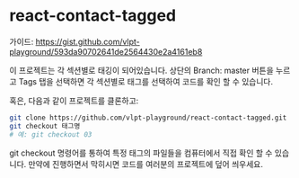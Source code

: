 # react-contact-tagged

가이드: https://gist.github.com/vlpt-playground/593da90702641de2564430e2a4161eb8

이 프로젝트는 각 섹션별로 태깅이 되어있습니다.
상단의 Branch: master 버튼을 누르고 Tags 탭을 선택하면 각 섹션별로 태그를 선택하여 코드를 확인 할 수 있습니다.

혹은, 다음과 같이 프로젝트를 클론하고:

```sh
git clone https://github.com/vlpt-playground/react-contact-tagged.git
git checkout 태그명 
# 예: git checkout 03
```

git checkout 명령어를 통하여 특정 태그의 파일들을 컴퓨터에서 직접 확인 할 수 있습니다.
만약에 진행하면서 막히시면 코드를 여러분의 프로젝트에 덮어 씌우세요.

